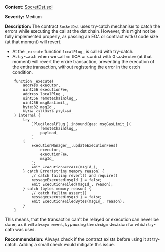 **Context:**  [SocketDst.sol](https://github.com/SocketDotTech/socket-DL/blob/master/contracts/socket/SocketDst.sol#L190)

**Severity:** Medium

**Description:**
The contract `SocketDst` uses try-catch mechanism to catch the errors while executing the call at the dst chain. However, this might not be fully implemented properly, as passing an EOA or contract with 0 code size (at that moment) will revert. 

- At the `_execute` function `localPlug_` is called with try-catch.
- At try-catch when we call an EOA or contrct with 0 code size (at that moment) will revert the entire transaction, preventing the execution of the entire transaction, without registering the error in the catch condition. 

```solidity
    function _execute(
        address executor,
        uint256 executionFee,
        address localPlug_,
        uint256 remoteChainSlug_,
        uint256 msgGasLimit_,
        bytes32 msgId_,
        bytes calldata payload_
    ) internal {
        try
            IPlug(localPlug_).inbound{gas: msgGasLimit_}(
                remoteChainSlug_,
                payload_
            )
        {
            executionManager__.updateExecutionFees(
                executor,
                executionFee,
                msgId_
            );
            emit ExecutionSuccess(msgId_);
        } catch Error(string memory reason) {
            // catch failing revert() and require()
            messageExecuted[msgId_] = false;
            emit ExecutionFailed(msgId_, reason);
        } catch (bytes memory reason) {
            // catch failing assert()
            messageExecuted[msgId_] = false;
            emit ExecutionFailedBytes(msgId_, reason);
        }
    }
 ```

This means, that the transaction can't be relayed or execution can never be done, as it will always revert, bypassing the design decision for which try-cath was used.

**Recommendation:**
Always check if the contract exists before using it at try-catch. Adding a small check would mitigate this issue.
